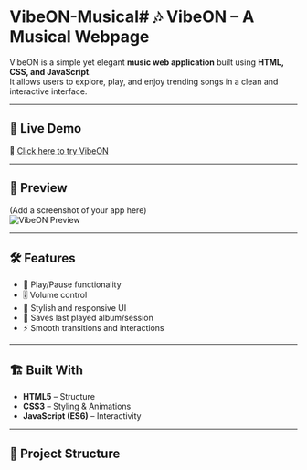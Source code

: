 # VibeON-Musical# 🎶 VibeON – A Musical Webpage  

VibeON is a simple yet elegant **music web application** built using **HTML, CSS, and JavaScript**.  
It allows users to explore, play, and enjoy trending songs in a clean and interactive interface.  

---

## 🚀 Live Demo  
🔗 [Click here to try VibeON](https://your-username.github.io/VibeON/)  

---

## 📸 Preview  
(Add a screenshot of your app here)  
![VibeON Preview](screenshot.png)  

---

## 🛠️ Features  
- 🎵 Play/Pause functionality  
- 🎚️ Volume control  
- 🎨 Stylish and responsive UI  
- 💾 Saves last played album/session  
- ⚡ Smooth transitions and interactions  

---

## 🏗️ Built With  
- **HTML5** – Structure  
- **CSS3** – Styling & Animations  
- **JavaScript (ES6)** – Interactivity  

---

## 📂 Project Structure  
